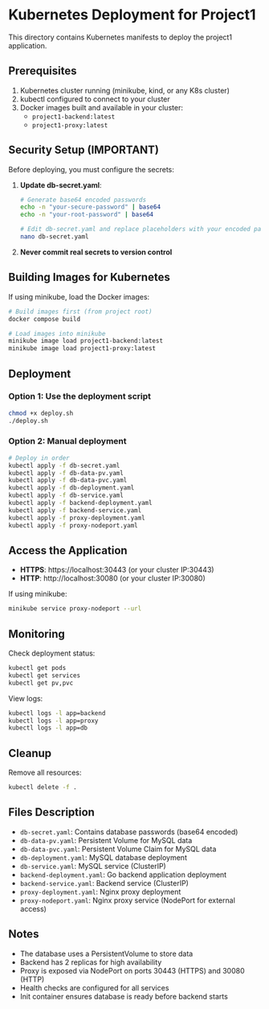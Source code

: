 # Kubernetes Deployment for Project1

This directory contains Kubernetes manifests to deploy the project1 application.

## Prerequisites

1. Kubernetes cluster running (minikube, kind, or any K8s cluster)
2. kubectl configured to connect to your cluster
3. Docker images built and available in your cluster:
   - `project1-backend:latest`
   - `project1-proxy:latest`

## Security Setup (IMPORTANT)

Before deploying, you must configure the secrets:

1. **Update db-secret.yaml**:
   ```bash
   # Generate base64 encoded passwords
   echo -n "your-secure-password" | base64
   echo -n "your-root-password" | base64
   
   # Edit db-secret.yaml and replace placeholders with your encoded passwords
   nano db-secret.yaml
   ```

2. **Never commit real secrets to version control**

## Building Images for Kubernetes

If using minikube, load the Docker images:
```bash
# Build images first (from project root)
docker compose build

# Load images into minikube
minikube image load project1-backend:latest
minikube image load project1-proxy:latest
```

## Deployment

### Option 1: Use the deployment script
```bash
chmod +x deploy.sh
./deploy.sh
```

### Option 2: Manual deployment
```bash
# Deploy in order
kubectl apply -f db-secret.yaml
kubectl apply -f db-data-pv.yaml
kubectl apply -f db-data-pvc.yaml
kubectl apply -f db-deployment.yaml
kubectl apply -f db-service.yaml
kubectl apply -f backend-deployment.yaml
kubectl apply -f backend-service.yaml
kubectl apply -f proxy-deployment.yaml
kubectl apply -f proxy-nodeport.yaml
```

## Access the Application

- **HTTPS**: https://localhost:30443 (or your cluster IP:30443)
- **HTTP**: http://localhost:30080 (or your cluster IP:30080)

If using minikube:
```bash
minikube service proxy-nodeport --url
```

## Monitoring

Check deployment status:
```bash
kubectl get pods
kubectl get services
kubectl get pv,pvc
```

View logs:
```bash
kubectl logs -l app=backend
kubectl logs -l app=proxy
kubectl logs -l app=db
```

## Cleanup

Remove all resources:
```bash
kubectl delete -f .
```

## Files Description

- `db-secret.yaml`: Contains database passwords (base64 encoded)
- `db-data-pv.yaml`: Persistent Volume for MySQL data
- `db-data-pvc.yaml`: Persistent Volume Claim for MySQL data
- `db-deployment.yaml`: MySQL database deployment
- `db-service.yaml`: MySQL service (ClusterIP)
- `backend-deployment.yaml`: Go backend application deployment
- `backend-service.yaml`: Backend service (ClusterIP)
- `proxy-deployment.yaml`: Nginx proxy deployment
- `proxy-nodeport.yaml`: Nginx proxy service (NodePort for external access)

## Notes

- The database uses a PersistentVolume to store data
- Backend has 2 replicas for high availability
- Proxy is exposed via NodePort on ports 30443 (HTTPS) and 30080 (HTTP)
- Health checks are configured for all services
- Init container ensures database is ready before backend starts